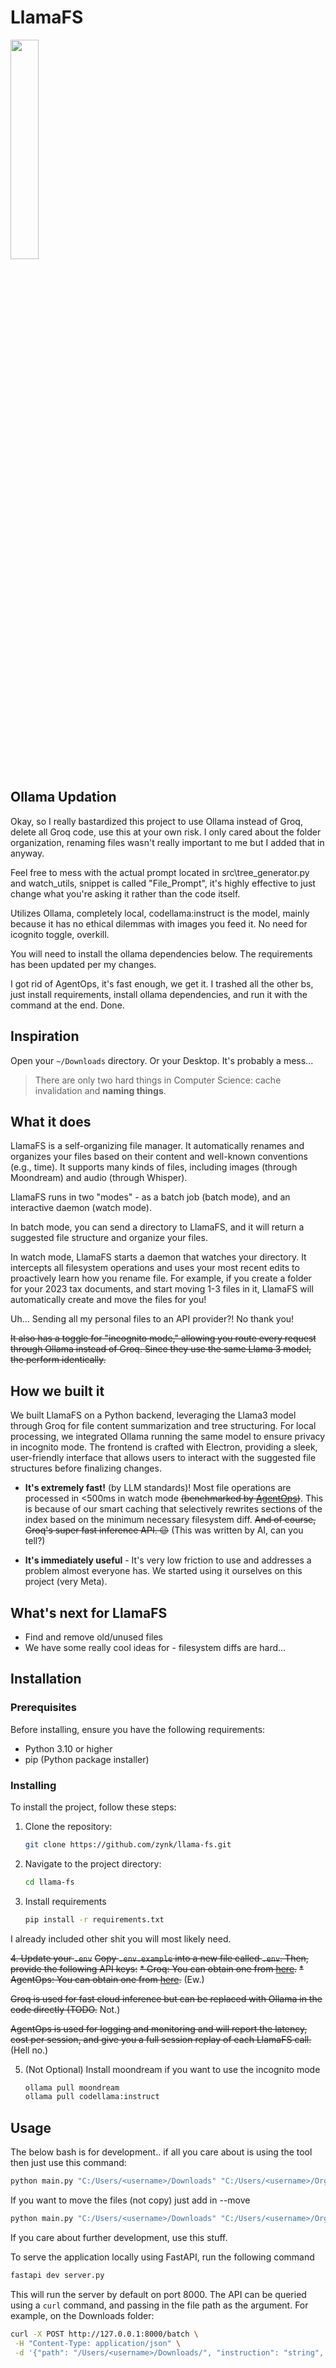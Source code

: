 # LlamaFS

<img src="electron-react-app/assets/llama_fs.png" width="30%" />

## Ollama Updation

Okay, so I really bastardized this project to use Ollama instead of Groq, delete all Groq code, use this at your own risk. I only cared about the folder organization, renaming files wasn't really important to me but I added that in anyway.

Feel free to mess with the actual prompt located in src\tree_generator.py and watch_utils, snippet is called "File_Prompt", it's highly effective to just change what you're asking it rather than the code itself.

Utilizes Ollama, completely local, codellama:instruct is the model, mainly because it has no ethical dilemmas with images you feed it. No need for icognito toggle, overkill.

You will need to install the ollama dependencies below. The requirements has been updated per my changes.

I got rid of AgentOps, it's fast enough, we get it. I trashed all the other bs, just install requirements, install ollama dependencies, and run it with the command at the end. Done.

## Inspiration

Open your `~/Downloads` directory. Or your Desktop. It's probably a mess...

> There are only two hard things in Computer Science: cache invalidation and **naming things**.

## What it does

LlamaFS is a self-organizing file manager. It automatically renames and organizes your files based on their content and well-known conventions (e.g., time). It supports many kinds of files, including images (through Moondream) and audio (through Whisper).

LlamaFS runs in two "modes" - as a batch job (batch mode), and an interactive daemon (watch mode).

In batch mode, you can send a directory to LlamaFS, and it will return a suggested file structure and organize your files.

In watch mode, LlamaFS starts a daemon that watches your directory. It intercepts all filesystem operations and uses your most recent edits to proactively learn how you rename file. For example, if you create a folder for your 2023 tax documents, and start moving 1-3 files in it, LlamaFS will automatically create and move the files for you!

Uh... Sending all my personal files to an API provider?! No thank you!

~~It also has a toggle for "incognito mode," allowing you route every request through Ollama instead of Groq. Since they use the same Llama 3 model, the perform identically.~~

## How we built it

We built LlamaFS on a Python backend, leveraging the Llama3 model through Groq for file content summarization and tree structuring. For local processing, we integrated Ollama running the same model to ensure privacy in incognito mode. The frontend is crafted with Electron, providing a sleek, user-friendly interface that allows users to interact with the suggested file structures before finalizing changes.

- **It's extremely fast!** (by LLM standards)! Most file operations are processed in <500ms in watch mode ~~(benchmarked by [AgentOps](https://agentops.ai/?utm_source=llama-fs))~~. This is because of our smart caching that selectively rewrites sections of the index based on the minimum necessary filesystem diff. ~~And of course, Groq's super fast inference API. 😉~~ (This was written by AI, can you tell?)

- **It's immediately useful** - It's very low friction to use and addresses a problem almost everyone has. We started using it ourselves on this project (very Meta).

## What's next for LlamaFS

- Find and remove old/unused files
- We have some really cool ideas for - filesystem diffs are hard...

## Installation

### Prerequisites

Before installing, ensure you have the following requirements:
- Python 3.10 or higher
- pip (Python package installer)

### Installing

To install the project, follow these steps:
1. Clone the repository:
   ```bash
   git clone https://github.com/zynk/llama-fs.git
   ```

2. Navigate to the project directory:
    ```bash
    cd llama-fs
    ```

3. Install requirements
   ```bash
   pip install -r requirements.txt
   ```
I already included other shit you will most likely need.

~~4. Update your `.env`~~
~~Copy `.env.example` into a new file called `.env`. Then, provide the following API keys:~~
~~* Groq: You can obtain one from [here](https://console.groq.com/keys).~~
~~* AgentOps: You can obtain one from [here](https://app.agentops.ai/settings/projects).~~ (Ew.)

~~Groq is used for fast cloud inference but can be replaced with Ollama in the code directly (TODO.~~ Not.)

~~AgentOps is used for logging and monitoring and will report the latency, cost per session, and give you a full session replay of each LlamaFS call.~~ (Hell no.)

5. (Not Optional) Install moondream if you want to use the incognito mode
    ```bash
    ollama pull moondream
    ollama pull codellama:instruct
    ```

## Usage

The below bash is for development.. if all you care about is using the tool then just use this command:
   ```bash
   python main.py "C:/Users/<username>/Downloads" "C:/Users/<username>/Organized" --auto-yes
   ```

If you want to move the files (not copy) just add in --move
   ```bash
   python main.py "C:/Users/<username>/Downloads" "C:/Users/<username>/Organized" --move --auto-yes
   ```

If you care about further development, use this stuff.

To serve the application locally using FastAPI, run the following command
   ```bash
   fastapi dev server.py
   ```

This will run the server by default on port 8000. The API can be queried using a `curl` command, and passing in the file path as the argument. For example, on the Downloads folder:
   ```bash
   curl -X POST http://127.0.0.1:8000/batch \
    -H "Content-Type: application/json" \
    -d '{"path": "/Users/<username>/Downloads/", "instruction": "string", "incognito": false}'
   ```